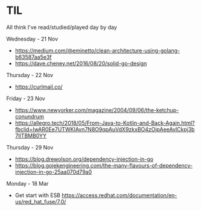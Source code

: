 # TIL
All think I've read/studied/played day by day

Wednesday - 21 Nov   
- https://medium.com/@eminetto/clean-architecture-using-golang-b63587aa5e3f
- https://dave.cheney.net/2016/08/20/solid-go-design

Thursday - 22 Nov
- https://curlmail.co/

Friday - 23 Nov
- https://www.newyorker.com/magazine/2004/09/06/the-ketchup-conundrum
- https://allegro.tech/2018/05/From-Java-to-Kotlin-and-Back-Again.html?fbclid=IwAR0Ee7UTWKIAvn7N8O9qpAuVdX9zkxBO4zOipAeeAvlCkpj3b7lITBMB0YY

Thursday - 29 Nov
- https://blog.drewolson.org/dependency-injection-in-go
- https://blog.gojekengineering.com/the-many-flavours-of-dependency-injection-in-go-25aa070d79a0

Monday - 18 Mar
- Get start with ESB https://access.redhat.com/documentation/en-us/red_hat_fuse/7.0/
